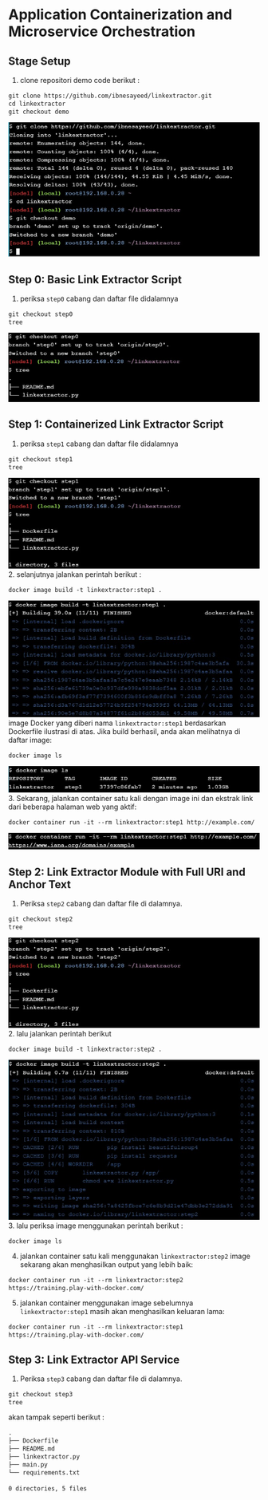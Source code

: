 # Application Containerization and Microservice Orchestration
## Stage Setup
1. clone repositori demo code berikut :
```
git clone https://github.com/ibnesayeed/linkextractor.git
cd linkextractor
git checkout demo
```
![page setup](./stage-setup/page-setup.jpg)
## Step 0: Basic Link Extractor Script
1. periksa `step0` cabang dan daftar file didalamnya
```
git checkout step0
tree
```
![tree 0](./step-0/01-tree.jpg)

## Step 1: Containerized Link Extractor Script
1. periksa `step1` cabang dan daftar file didalamnya
```
git checkout step1
tree
```
![tree 1](./step-1/04-tree.jpg)
2. selanjutnya jalankan perintah berikut :
```
docker image build -t linkextractor:step1 .
```
![image build](./step-1/06-build-image.jpg)
image Docker yang diberi nama `linkextractor:step1` berdasarkan Dockerfile ilustrasi di atas. Jika build berhasil, anda akan melihatnya di daftar image:
```
docker image ls
```
![image ls](./step-1/07-image-ls.jpg)
3.  Sekarang, jalankan container satu kali dengan image ini dan ekstrak link dari beberapa halaman web yang aktif:
```
docker container run -it --rm linkextractor:step1 http://example.com/
```
![countainer run it](./step-1/08-http.jpg)

## Step 2: Link Extractor Module with Full URI and Anchor Text
1. Periksa `step2` cabang dan daftar file di dalamnya.
```
git checkout step2
tree
```
![tree 2](./step-2/10-tree.jpg)
2. lalu jalankan perintah berikut 
```
docker image build -t linkextractor:step2 .
```
![image build](./step-2/12-build-step2.jpg)
3. lalu periksa image menggunakan perintah berikut :
```
docker image ls
```
4. jalankan container satu kali menggunakan `linkextractor:step2` image sekarang akan menghasilkan output yang lebih baik:
```
docker container run -it --rm linkextractor:step2 https://training.play-with-docker.com/
```
5. jalankan container menggunakan image sebelumnya `linkextractor:step1` masih akan menghasilkan keluaran lama:
```
docker container run -it --rm linkextractor:step1 https://training.play-with-docker.com/
```

## Step 3: Link Extractor API Service
1. Periksa `step3` cabang dan daftar file di dalamnya.
```
git checkout step3
tree
```
akan tampak seperti berikut :
```
.
├── Dockerfile
├── README.md
├── linkextractor.py
├── main.py
└── requirements.txt

0 directories, 5 files
```

